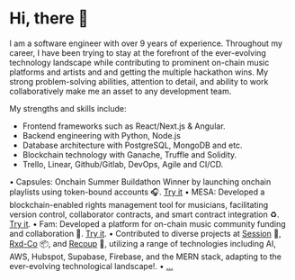 <h1>Hi, there  👋</h1> 

I am a software engineer with over 9 years of experience.
Throughout my career, I have been trying to stay at the forefront of the ever-evolving technology landscape while contributing to prominent on-chain music platforms and artists and and getting the multiple hackathon wins.
My strong problem-solving abilities, attention to detail, and ability to work collaboratively make me an asset to any development team.

My strengths and skills include:
- Frontend frameworks such as React/Next.js & Angular.
- Backend engineering with Python, Node.js
- Database architecture with PostgreSQL, MongoDB and etc.
- Blockchain technology with Ganache, Truffle and Solidity.
- Trello, Linear, Github/Gitlab, DevOps, Agile and CI/CD. 

• Capsules: Onchain Summer Buildathon Winner by launching onchain playlists using token-bound accounts 🎧. [Try it](https://soundcapsules.vercel.app/)
• MESA: Developed a blockchain-enabled rights management tool for musicians, facilitating version control, collaborator contracts, and smart contract integration ♻️. [Try it](https://www.mesawallet.io/).
• Fam: Developed a platform for on-chain music community funding and collaboration 💸. [Try it](https://app.withfam.xyz/).
• Contributed to diverse projects at [Session](https://session-pied.vercel.app/) 📀, [Rxd-Co](https://rxdco.com/) 📦, and [Recoup](https://chat.recoupable.com/) 🧠, utilizing a range of technologies including AI, AWS, Hubspot, Supabase, Firebase, and the MERN stack, adapting to the ever-evolving technological landscape!.
• [...](https://github.com/techeng322?tab=repositories)
